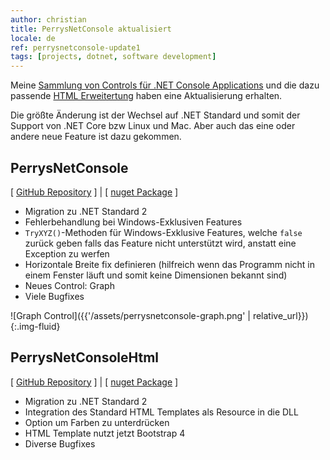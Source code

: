 ```yaml
---
author: christian
title: PerrysNetConsole aktualisiert
locale: de
ref: perrysnetconsole-update1
tags: [projects, dotnet, software development]
---
```


Meine [Sammlung von Controls für .NET Console Applications][netcon] und
die dazu passende [HTML Erweitertung][netconhtml] haben eine Aktualisierung
erhalten.

Die größte Änderung ist der Wechsel auf .NET Standard und somit der Support
von .NET Core bzw Linux und Mac. Aber auch das eine oder andere neue Feature ist
dazu gekommen.

[netcon]: https://github.com/perryflynn/PerrysNetConsole
[netconnuget]: https://www.nuget.org/packages/PerrysNetConsole
[netconhtml]: https://github.com/perryflynn/PerrysNetConsoleHtml
[netconhtmlnuget]: https://www.nuget.org/packages/PerrysNetConsoleHtml

## PerrysNetConsole

\[ [GitHub Repository][netcon] \] \| \[ [nuget Package][netconnuget] \]

- Migration zu .NET Standard 2
- Fehlerbehandlung bei Windows-Exklusiven Features
- `TryXYZ()`-Methoden für Windows-Exklusive Features, welche `false` zurück geben
  falls das Feature nicht unterstützt wird, anstatt eine Exception zu werfen
- Horizontale Breite fix definieren (hilfreich wenn das Programm nicht in einem
  Fenster läuft und somit keine Dimensionen bekannt sind)
- Neues Control: Graph
- Viele Bugfixes

![Graph Control]({{'/assets/perrysnetconsole-graph.png' | relative_url}}){:.img-fluid}

## PerrysNetConsoleHtml

\[ [GitHub Repository][netconhtml] \] \| \[ [nuget Package][netconhtmlnuget] \]

- Migration zu .NET Standard 2
- Integration des Standard HTML Templates als Resource in die DLL
- Option um Farben zu unterdrücken
- HTML Template nutzt jetzt Bootstrap 4
- Diverse Bugfixes
